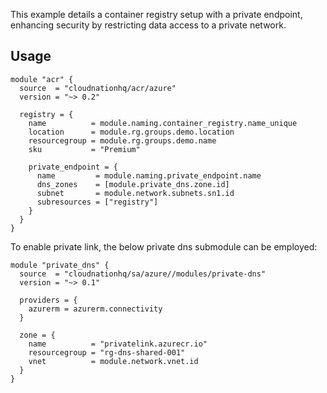This example details a container registry setup with a private endpoint, enhancing security by restricting data access to a private network.

## Usage

```hcl
module "acr" {
  source  = "cloudnationhq/acr/azure"
  version = "~> 0.2"

  registry = {
    name          = module.naming.container_registry.name_unique
    location      = module.rg.groups.demo.location
    resourcegroup = module.rg.groups.demo.name
    sku           = "Premium"

    private_endpoint = {
      name         = module.naming.private_endpoint.name
      dns_zones    = [module.private_dns.zone.id]
      subnet       = module.network.subnets.sn1.id
      subresources = ["registry"]
    }
  }
}
```

To enable private link, the below private dns submodule can be employed:

```hcl
module "private_dns" {
  source  = "cloudnationhq/sa/azure//modules/private-dns"
  version = "~> 0.1"

  providers = {
    azurerm = azurerm.connectivity
  }

  zone = {
    name          = "privatelink.azurecr.io"
    resourcegroup = "rg-dns-shared-001"
    vnet          = module.network.vnet.id
  }
}
```
